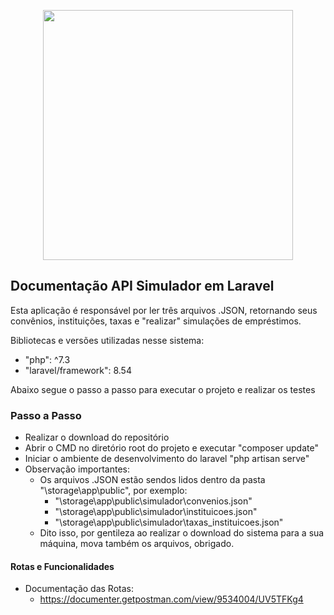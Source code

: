 <p align="center"><a href="https://laravel.com" target="_blank"><img src="https://raw.githubusercontent.com/laravel/art/master/logo-lockup/5%20SVG/2%20CMYK/1%20Full%20Color/laravel-logolockup-cmyk-red.svg" width="400"></a></p>

## Documentação API Simulador em Laravel

Esta aplicação é responsável por ler três arquivos .JSON, retornando seus convênios, instituições, taxas e "realizar" simulações de empréstimos.

Bibliotecas e versões utilizadas nesse sistema:

- "php": ^7.3
- "laravel/framework": 8.54

Abaixo segue o passo a passo para executar o projeto e realizar os testes

### Passo a Passo

- Realizar o download do repositório
- Abrir o CMD no diretório root do projeto e executar "composer update"
- Iniciar o ambiente de desenvolvimento do laravel "php artisan serve"
- Observação importantes:
    -   Os arquivos .JSON estão sendos lidos dentro da pasta "\storage\app\public\", por exemplo:
        - "\storage\app\public\simulador\convenios.json"
        - "\storage\app\public\simulador\instituicoes.json"
        - "\storage\app\public\simulador\taxas_instituicoes.json"
    - Dito isso, por gentileza ao realizar o download do sistema para a sua máquina, mova também os arquivos, obrigado.

#### Rotas e Funcionalidades

- Documentação das Rotas:
    - https://documenter.getpostman.com/view/9534004/UV5TFKg4


